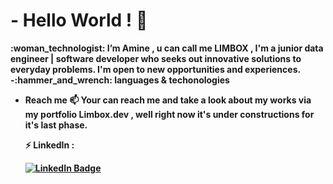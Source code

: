  
  <h1>
  - <b>Hello World<b> ! 👋
 </h1> 
 :woman_technologist:
 I’m Amine , u can call me LIMBOX , I'm a junior data engineer | software developer who seeks out innovative solutions to everyday problems. I'm open to new opportunities and experiences.
  -:hammer_and_wrench:  languages & techonologies
 
- Reach me 
  📫 Your can reach me and take a look about my works via my portfolio Limbox.dev , well right now it's under constructions for it's last phase.
 
  :zap: LinkedIn  : 
 
  <div id="badges">
  <a href="https://www.linkedin.com/in/amine-laatfa-671a06212/">
    <img src="https://img.shields.io/badge/LinkedIn-blue?style=for-the-badge&logo=linkedin&logoColor=white" alt="LinkedIn Badge"/>
  </a> 
<!---
Aminelt/Aminelt is a ✨ special ✨ repository because its `README.md` (this file) appears on your GitHub profile.
You can click the Preview link to take a look at your changes.
--->

